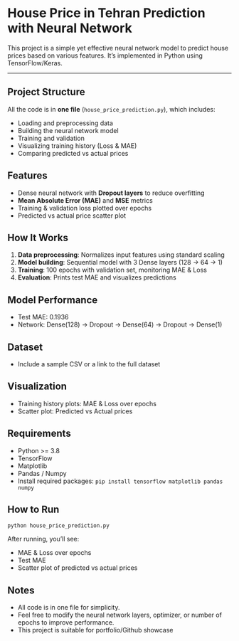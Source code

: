 # House Price in Tehran Prediction with Neural Network 

This project is a simple yet effective neural network model to predict house prices based on various features. It’s implemented in Python using TensorFlow/Keras.

---

## Project Structure

 All the code is in **one file** (`house_price_prediction.py`), which includes:

- Loading and preprocessing data
- Building the neural network model
- Training and validation
- Visualizing training history (Loss & MAE)
- Comparing predicted vs actual prices

## Features

- Dense neural network with **Dropout layers** to reduce overfitting
- **Mean Absolute Error (MAE)** and **MSE** metrics
- Training & validation loss plotted over epochs
- Predicted vs actual price scatter plot

## How It Works

1. **Data preprocessing**: Normalizes input features using standard scaling
2. **Model building**: Sequential model with 3 Dense layers (128 → 64 → 1)
3. **Training**: 100 epochs with validation set, monitoring MAE & Loss
4. **Evaluation**: Prints test MAE and visualizes predictions


## Model Performance

- Test MAE: 0.1936
- Network: Dense(128) → Dropout → Dense(64) → Dropout → Dense(1)

## Dataset

- Include a sample CSV or a link to the full dataset

## Visualization

- Training history plots: MAE & Loss over epochs
- Scatter plot: Predicted vs Actual prices

## Requirements

- Python >= 3.8
- TensorFlow
- Matplotlib
- Pandas / Numpy
- Install required packages:
`pip install tensorflow matplotlib pandas numpy`

## How to Run
`python house_price_prediction.py`

After running, you’ll see:
- MAE & Loss over epochs
- Test MAE 
- Scatter plot of predicted vs actual prices

## Notes

- All code is in one file for simplicity.
- Feel free to modify the neural network layers, optimizer, or number of epochs to improve performance.
- This project is suitable for portfolio/Github showcase